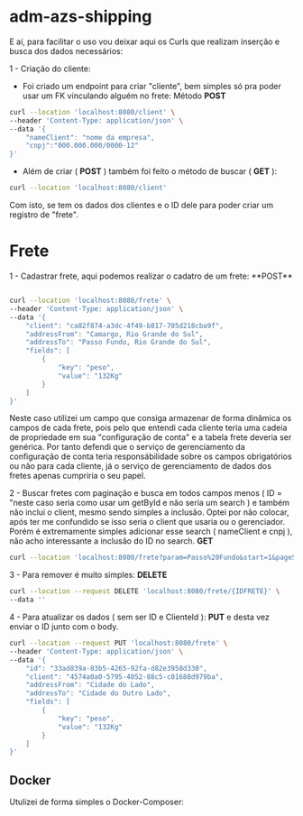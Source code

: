 ﻿# adm-azs-shipping

E aí, para facilitar o uso vou deixar aqui os Curls que realizam inserção e busca dos dados necessários:

1 - Criação do cliente: 
- Foi criado um endpoint para criar "cliente", bem simples só pra poder usar um FK vinculando alguém no frete:
Método **POST**
```bash
curl --location 'localhost:8080/client' \
--header 'Content-Type: application/json' \
--data '{
    "nameClient": "nome da empresa",
    "cnpj":"000.000.000/0000-12"
}'
```

- Além de criar ( **POST** ) também foi feito o método de buscar ( **GET** ):

```bash
curl --location 'localhost:8080/client'
```

Com isto, se tem os dados dos clientes e o ID dele para poder criar um registro de "frete".

<H1>Frete</H1>
1 - Cadastrar frete, aqui podemos realizar o cadatro de um frete: **POST**

```bash

curl --location 'localhost:8080/frete' \
--header 'Content-Type: application/json' \
--data '{
    "client": "ca82f874-a3dc-4f49-b817-705d218cba9f",
    "addressFrom": "Camargo, Rio Grande do Sul",
    "addressTo": "Passo Fundo, Rio Grande do Sul",
    "fields": [
        {
            "key": "peso",
            "value": "132Kg"
        }
    ]
}'

```

Neste caso utilizei um campo que consiga armazenar de forma dinâmica os campos de cada frete, pois pelo que entendi cada cliente teria uma cadeia de propriedade em sua "configuração de conta" e a tabela frete deveria ser genérica. Por tanto defendi que o serviço de gerenciamento da configuração de conta teria responsábilidade sobre os campos obrigatórios ou não para cada cliente, já o serviço de gerenciamento de dados dos fretes apenas cumpriria o seu papel.

2 - Buscar fretes com paginação e busca em todos campos menos ( ID = "neste caso seria como usar um getById e não seria um search ) e também não inclui o client, mesmo sendo simples a inclusão. Optei por não colocar, após ter me confundido se isso seria o client que usaria ou o gerenciador. Porém é extremamente simples adicionar esse search ( nameClient e cnpj ), não acho interessante a inclusão do ID no search.
**GET**

```bash
curl --location 'localhost:8080/frete?param=Passo%20Fundo&start=1&pageSize=3'
```

3 - Para remover é muito simples: **DELETE**

```bash
curl --location --request DELETE 'localhost:8080/frete/{IDFRETE}' \
--data ''
```

4 - Para atualizar os dados ( sem ser ID e ClienteId ): **PUT** e desta vez enviar o ID junto com o body.

```bash
curl --location --request PUT 'localhost:8080/frete' \
--header 'Content-Type: application/json' \
--data '{
    "id": "33ad839a-83b5-4265-92fa-d82e3958d330",
    "client": "4574a0a0-5795-4052-88c5-c01688d979ba",
    "addressFrom": "Cidade do Lado",
    "addressTo": "Cidade do Outro Lado",
    "fields": [
        {
            "key": "peso",
            "value": "132Kg"
        }
    ]
}'
```


<h2>Docker</h2>
Utulizei de forma simples o Docker-Composer:
